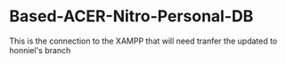 # Based-ACER-Nitro-Personal-DB
 This is the connection to the XAMPP that will need tranfer the updated to honniel's branch
